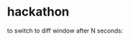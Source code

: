 # hackathon

to switch to diff window after N seconds:

<meta http-equiv="refresh" content="N; URL=ADD URL HERE">
